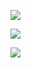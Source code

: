 [![](https://readme-stats.clckblog.space/api?username=bootsareme&show_icons=true&theme=cobalt)](https://github.com/bootsareme?tab=repositories)

[![](https://readme-stats.clckblog.space/api/top-langs/?username=bootsareme&show_icons=true&theme=aura)](https://github.com/bootsareme?tab=repositories)

[![](https://readme-stats.clckblog.space/api/pin/?username=bootsareme&repo=Lilliputian&theme=tokyonight)](https://github.com/bootsareme/Lilliputian)
